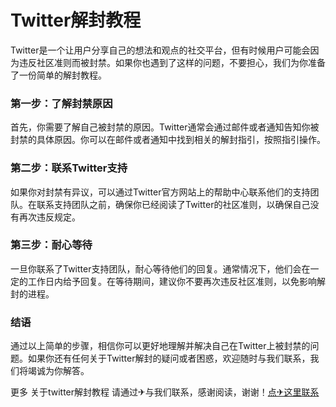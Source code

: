 # Twitter解封教程

Twitter是一个让用户分享自己的想法和观点的社交平台，但有时候用户可能会因为违反社区准则而被封禁。如果你也遇到了这样的问题，不要担心，我们为你准备了一份简单的解封教程。

### 第一步：了解封禁原因
首先，你需要了解自己被封禁的原因。Twitter通常会通过邮件或者通知告知你被封禁的具体原因。你可以在邮件或者通知中找到相关的解封指引，按照指引操作。

### 第二步：联系Twitter支持
如果你对封禁有异议，可以通过Twitter官方网站上的帮助中心联系他们的支持团队。在联系支持团队之前，确保你已经阅读了Twitter的社区准则，以确保自己没有再次违反规定。

### 第三步：耐心等待
一旦你联系了Twitter支持团队，耐心等待他们的回复。通常情况下，他们会在一定的工作日内给予回复。在等待期间，建议你不要再次违反社区准则，以免影响解封的进程。

### 结语
通过以上简单的步骤，相信你可以更好地理解并解决自己在Twitter上被封禁的问题。如果你还有任何关于Twitter解封的疑问或者困惑，欢迎随时与我们联系，我们将竭诚为你解答。

更多 关于twitter解封教程 请通过✈与我们联系，感谢阅读，谢谢！[点✈这里联系](https://ww.k02.cc)